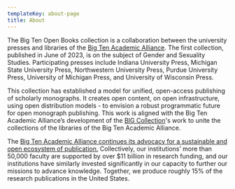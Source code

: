 ```yaml
---
templateKey: about-page
title: About
---
```

The Big Ten Open Books collection is a collaboration between the university presses and libraries of the [Big Ten Academic Alliance](https://btaa.org). The first collection, published in June of 2023, is on the subject of Gender and Sexuality Studies. Participating presses include Indiana University Press, Michigan State University Press, Northwestern University Press, Purdue University Press, University of Michigan Press, and University of Wisconsin Press.

This collection has established a model for unified, open-access publishing of scholarly monographs. It creates open content, on open infrastructure, using open distribution models - to envision a robust programmatic future for open monograph publishing. This work is aligned with the Big Ten Academic Alliance’s development of the [BIG Collection](https://btaa.org/library/big-collection/the-big-collection-introduction)'s work to unite the collections of the libraries of the Big Ten Academic Alliance.

The [Big Ten Academic Alliance continues its advocacy for a sustainable and open ecosystem of publication.](https://btaa.org/about/news-and-publications/news/2019/06/10/sustaining-values-and-scholarship-a-statement-by-the-provosts-of-the-big-ten-academic-alliance) Collectively, our institutions’ more than 50,000 faculty are supported by over $11 billion in research funding, and our institutions have similarly invested significantly in our capacity to further our missions to advance knowledge. Together, we produce roughly 15% of the research publications in the United States.